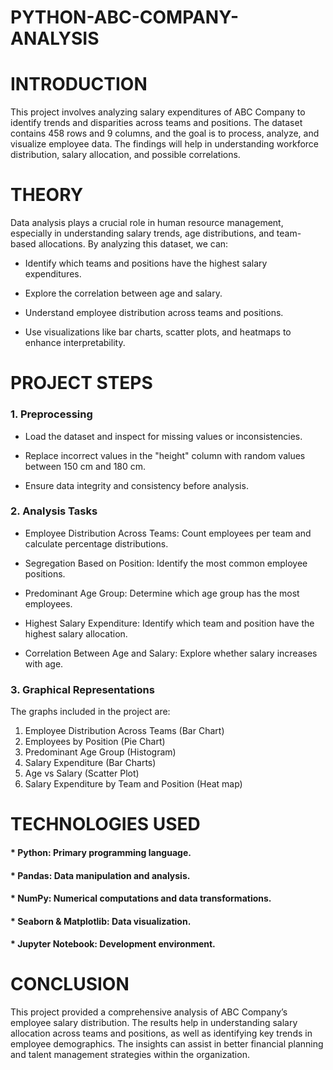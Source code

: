 # PYTHON-ABC-COMPANY-ANALYSIS
# INTRODUCTION
This project involves analyzing salary expenditures of ABC Company to identify trends and disparities across teams and positions. The dataset contains 458 rows and 9 columns, and the goal is to process, analyze, and visualize employee data. The findings will help in understanding workforce distribution, salary allocation, and possible correlations.

# THEORY
Data analysis plays a crucial role in human resource management, especially in understanding salary trends, age distributions, and team-based allocations. By analyzing this dataset, we can:

* Identify which teams and positions have the highest salary expenditures.

* Explore the correlation between age and salary.

* Understand employee distribution across teams and positions.

* Use visualizations like bar charts, scatter plots, and heatmaps to enhance interpretability.

# PROJECT STEPS
### 1. Preprocessing

* Load the dataset and inspect for missing values or inconsistencies.

* Replace incorrect values in the "height" column with random values between 150 cm and 180 cm.

* Ensure data integrity and consistency before analysis.

### 2. Analysis Tasks

* Employee Distribution Across Teams: Count employees per team and calculate percentage distributions.

* Segregation Based on Position: Identify the most common employee positions.

* Predominant Age Group: Determine which age group has the most employees.

* Highest Salary Expenditure: Identify which team and position have the highest salary allocation.

* Correlation Between Age and Salary: Explore whether salary increases with age.

### 3. Graphical Representations
The graphs included in the project are:
1. Employee Distribution Across Teams (Bar Chart)
2. Employees by Position (Pie Chart)
3. Predominant Age Group (Histogram)
4. Salary Expenditure (Bar Charts)
5. Age vs Salary (Scatter Plot)
6. Salary Expenditure by Team and Position (Heat map)

# TECHNOLOGIES USED
#### * Python: Primary programming language.
#### * Pandas: Data manipulation and analysis.
#### * NumPy: Numerical computations and data transformations.
#### * Seaborn & Matplotlib: Data visualization.
#### * Jupyter Notebook: Development environment.

# CONCLUSION
This project provided a comprehensive analysis of ABC Company’s employee salary distribution. The results help in understanding salary allocation across teams and positions, as well as identifying key trends in employee demographics. The insights can assist in better financial planning and talent management strategies within the organization.
